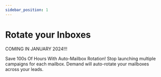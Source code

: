 ```yaml
---
sidebar_position: 1
---
```


# Rotate your Inboxes

COMING IN JANUARY 2024!!!


Save 100s Of Hours With Auto-Mailbox Rotation! Stop launching multiple campaigns for each mailbox. Demand will auto-rotate your mailboxes across your leads.
